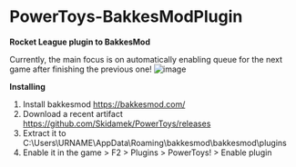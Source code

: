 # PowerToys-BakkesModPlugin

**Rocket League plugin to BakkesMod**

Currently, the main focus is on automatically enabling queue for the next game after finishing the previous one!
![image](https://user-images.githubusercontent.com/67871298/162564167-256b8498-2317-4d5e-9b88-07177f057d6d.png)

**Installing**

1. Install bakkesmod https://bakkesmod.com/
2. Download a recent artifact https://github.com/Skidamek/PowerToys/releases
3. Extract it to C:\Users\URNAME\AppData\Roaming\bakkesmod\bakkesmod\plugins
4. Enable it in the game > F2 > Plugins > PowerToys! > Enable plugin
